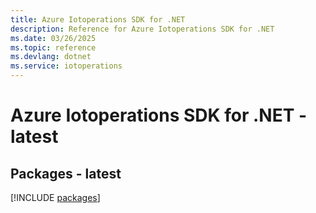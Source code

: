 ```yaml
---
title: Azure Iotoperations SDK for .NET
description: Reference for Azure Iotoperations SDK for .NET
ms.date: 03/26/2025
ms.topic: reference
ms.devlang: dotnet
ms.service: iotoperations
---
```

# Azure Iotoperations SDK for .NET - latest
## Packages - latest
[!INCLUDE [packages](iotoperations-index.md)]